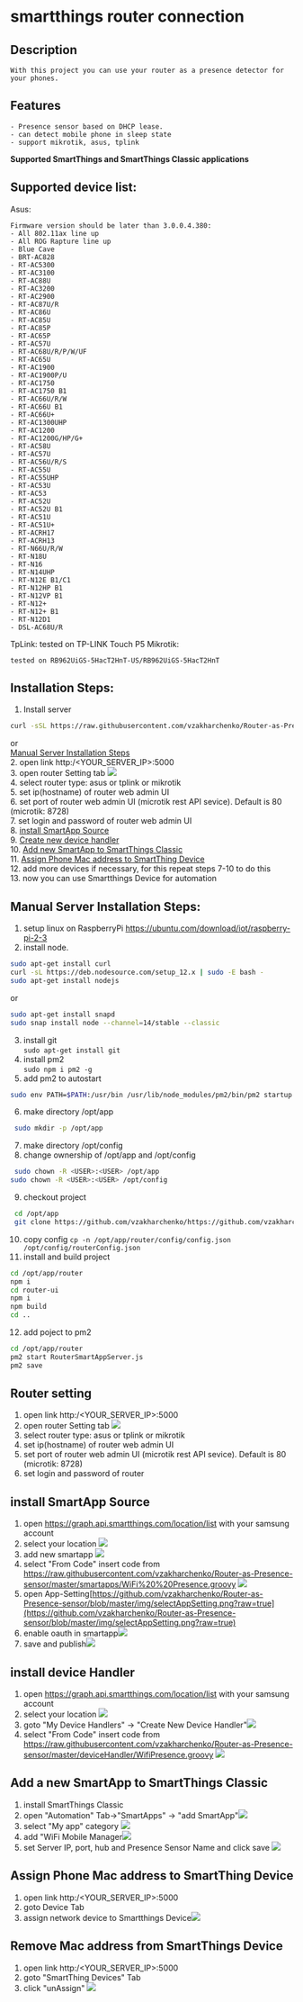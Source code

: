 # smartthings router connection
## Description
    With this project you can use your router as a presence detector for your phones.
## Features
    - Presence sensor based on DHCP lease.
    - can detect mobile phone in sleep state
    - support mikrotik, asus, tplink
  **Supported  SmartThings and SmartThings Classic applications**
## Supported device list:
Asus:

    Firmware version should be later than 3.0.0.4.380:
    - All 802.11ax line up
    - All ROG Rapture line up
    - Blue Cave
    - BRT-AC828
    - RT-AC5300
    - RT-AC3100
    - RT-AC88U
    - RT-AC3200
    - RT-AC2900
    - RT-AC87U/R
    - RT-AC86U
    - RT-AC85U
    - RT-AC85P
    - RT-AC65P
    - RT-AC57U
    - RT-AC68U/R/P/W/UF
    - RT-AC65U
    - RT-AC1900
    - RT-AC1900P/U
    - RT-AC1750
    - RT-AC1750 B1
    - RT-AC66U/R/W
    - RT-AC66U B1
    - RT-AC66U+
    - RT-AC1300UHP
    - RT-AC1200
    - RT-AC1200G/HP/G+
    - RT-AC58U
    - RT-AC57U
    - RT-AC56U/R/S
    - RT-AC55U
    - RT-AC55UHP
    - RT-AC53U
    - RT-AC53
    - RT-AC52U
    - RT-AC52U B1
    - RT-AC51U
    - RT-AC51U+
    - RT-ACRH17
    - RT-ACRH13
    - RT-N66U/R/W
    - RT-N18U
    - RT-N16
    - RT-N14UHP
    - RT-N12E B1/C1
    - RT-N12HP B1
    - RT-N12VP B1
    - RT-N12+
    - RT-N12+ B1
    - RT-N12D1
    - DSL-AC68U/R
TpLink:
    tested on TP-LINK Touch P5
Mikrotik:

    tested on RB962UiGS-5HacT2HnT-US/RB962UiGS-5HacT2HnT

## Installation Steps:
1. Install server  
```bash
curl -sSL https://raw.githubusercontent.com/vzakharchenko/Router-as-Presence-sensor/master/install.sh | bash
```  
or  
[Manual Server Installation Steps](https://github.com/vzakharchenko/Router-as-Presence-sensor#manual-server-installation-steps)  
2. open link http:/<YOUR_SERVER_IP>:5000  
3. open router Setting tab  ![](https://github.com/vzakharchenko/Router-as-Presence-sensor/blob/master/img/routerSetting.png?raw=true)  
4. select router type: asus or tplink or mikrotik  
5. set ip(hostname) of router  web admin UI  
6. set port of router  web admin UI (microtik rest API sevice). Default is 80 (microtik: 8728)  
7. set login and password of router  web admin UI  
8. [install SmartApp Source](https://github.com/vzakharchenko/Router-as-Presence-sensor#install-smartapp-source "install SmartApp Source")  
9. [Create new device handler](https://github.com/vzakharchenko/Router-as-Presence-sensor#install-device-handler "install device Handler")  
10. [Add new SmartApp to SmartThings Classic](https://github.com/vzakharchenko/Router-as-Presence-sensor#add-a-new-smartapp-to-smartthings-classic "Add a new SmartApp to SmartThings Classic")  
11.  [Assign Phone Mac address to  SmartThing Device](https://github.com/vzakharchenko/Router-as-Presence-sensor#assign-phone-mac-address-to--smartthing-device "Assign Phone Mac address to  SmartThing Device")  
12. add more devices if necessary, for this repeat steps 7-10 to do this  
13. now you can use Smartthings Device for automation  


## Manual Server Installation Steps:
1. setup linux on RaspberryPi https://ubuntu.com/download/iot/raspberry-pi-2-3  
2. install node.  
```bash
sudo apt-get install curl
curl -sL https://deb.nodesource.com/setup_12.x | sudo -E bash -
sudo apt-get install nodejs
```
or  
```bash
sudo apt-get install snapd
sudo snap install node --channel=14/stable --classic
```
3. install git  
`sudo apt-get install git`  
4. install pm2  
`sudo npm i pm2 -g`  
5. add pm2 to autostart  
```bash
sudo env PATH=$PATH:/usr/bin /usr/lib/node_modules/pm2/bin/pm2 startup systemd -u ${currentUser} --hp ${HOME}
```  
6. make directory /opt/app  
```bash
 sudo mkdir -p /opt/app
```  
7. make directory /opt/config  
8. change ownership of /opt/app and /opt/config  
```bash
 sudo chown -R <USER>:<USER> /opt/app
sudo chown -R <USER>:<USER> /opt/config
```  
9. checkout project  
```bash
 cd /opt/app
 git clone https://github.com/vzakharchenko/https://github.com/vzakharchenko/Router-as-Presence-sensor router
```  
10.  copy config `cp -n /opt/app/router/config/config.json /opt/config/routerConfig.json`  
11.  install and build project  
```bash
cd /opt/app/router
npm i
cd router-ui
npm i
npm build
cd ..
```  
12. add poject to pm2  
```bash
cd /opt/app/router
pm2 start RouterSmartAppServer.js
pm2 save
```  
 
## Router setting
1. open link http:/<YOUR_SERVER_IP>:5000  
2. open router Setting tab ![](https://github.com/vzakharchenko/Router-as-Presence-sensor/blob/master/img/routerSetting.png?raw=true)  
3. select router type: asus or tplink or mikrotik  
4. set ip(hostname) of router  web admin UI  
5. set port of router  web admin UI (microtik rest API sevice). Default is 80 (microtik: 8728)  
6. set login and password of router  

## install SmartApp Source  
1. open https://graph.api.smartthings.com/location/list with your samsung account  
2. select your location ![](https://github.com/vzakharchenko/Router-as-Presence-sensor/blob/master/img/Location.png?raw=true)  
3. add new smartapp ![](https://github.com/vzakharchenko/Router-as-Presence-sensor/blob/master/img/addNewSmartApp.png?raw=true)  
4. select "From Code" insert code from https://raw.githubusercontent.com/vzakharchenko/Router-as-Presence-sensor/master/smartapps/WiFi%20%20Presence.groovy ![](https://github.com/vzakharchenko/Router-as-Presence-sensor/blob/master/img/createNewSmartApp.png?raw=true)  
5. open App-Setting[https://github.com/vzakharchenko/Router-as-Presence-sensor/blob/master/img/selectAppSetting.png?raw=true](https://github.com/vzakharchenko/Router-as-Presence-sensor/blob/master/img/selectAppSetting.png?raw=true)  
6. enable oauth in smartapp![](https://github.com/vzakharchenko/Router-as-Presence-sensor/blob/master/img/enableOAuth.png?raw=true)  
7.  save and publish![](https://github.com/vzakharchenko/Router-as-Presence-sensor/blob/master/img/saveAndPublish.png?raw=true)  

## install device Handler
1. open https://graph.api.smartthings.com/location/list with your samsung account  
2. select your location ![](https://github.com/vzakharchenko/Router-as-Presence-sensor/blob/master/img/Location.png?raw=true)  
3. goto "My Device Handlers" -> "Create New Device Handler"![](https://github.com/vzakharchenko/Router-as-Presence-sensor/blob/master/img/newDeviceHandler.png?raw=true)  
4. select "From Code" insert code from https://raw.githubusercontent.com/vzakharchenko/Router-as-Presence-sensor/master/deviceHandler/WifiPresence.groovy ![](https://github.com/vzakharchenko/Router-as-Presence-sensor/blob/master/img/newDeviceHandler2.png?raw=true)  

## Add a new SmartApp to SmartThings Classic
1. install SmartThings Classic  
2. open "Automation" Tab->"SmartApps" -> "add SmartApp"![](https://github.com/vzakharchenko/Router-as-Presence-sensor/blob/master/img/addSmartApp.png?raw=true)  
3. select "My app" category ![](https://github.com/vzakharchenko/Router-as-Presence-sensor/blob/master/img/MyApps.png?raw=true)  
4. add "WiFi Mobile Manager![](https://github.com/vzakharchenko/Router-as-Presence-sensor/blob/master/img/addWifiMobilePresence.png?raw=true)  
5. set Server IP, port, hub and Presence Sensor Name and click save ![](https://github.com/vzakharchenko/Router-as-Presence-sensor/blob/master/img/settingSmartApp.png?raw=true)  

## Assign Phone Mac address to  SmartThing Device
1. open link http:/<YOUR_SERVER_IP>:5000  
2. goto Device Tab  
3. assign network device to Smartthings Device![](https://github.com/vzakharchenko/Router-as-Presence-sensor/blob/master/img/assignMac.png?raw=true)  

## Remove Mac address from  SmartThings Device
1. open link http:/<YOUR_SERVER_IP>:5000  
2. goto "SmartThing Devices" Tab  
3. click "unAssign" ![](https://github.com/vzakharchenko/Router-as-Presence-sensor/blob/master/img/unAssign.png?raw=true)  
